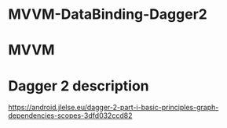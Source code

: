 # MVVM-DataBinding-Dagger2

# MVVM

# Dagger 2 description
https://android.jlelse.eu/dagger-2-part-i-basic-principles-graph-dependencies-scopes-3dfd032ccd82
